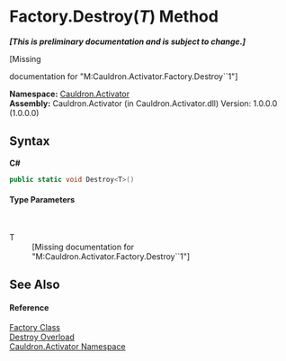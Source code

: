 # Factory.Destroy(*T*) Method 
 _**\[This is preliminary documentation and is subject to change.\]**_

\[Missing <summary> documentation for "M:Cauldron.Activator.Factory.Destroy``1"\]

**Namespace:**&nbsp;<a href="N_Cauldron_Activator">Cauldron.Activator</a><br />**Assembly:**&nbsp;Cauldron.Activator (in Cauldron.Activator.dll) Version: 1.0.0.0 (1.0.0.0)

## Syntax

**C#**<br />
``` C#
public static void Destroy<T>()

```


#### Type Parameters
&nbsp;<dl><dt>T</dt><dd>\[Missing <typeparam name="T"/> documentation for "M:Cauldron.Activator.Factory.Destroy``1"\]</dd></dl>

## See Also


#### Reference
<a href="T_Cauldron_Activator_Factory">Factory Class</a><br /><a href="Overload_Cauldron_Activator_Factory_Destroy">Destroy Overload</a><br /><a href="N_Cauldron_Activator">Cauldron.Activator Namespace</a><br />